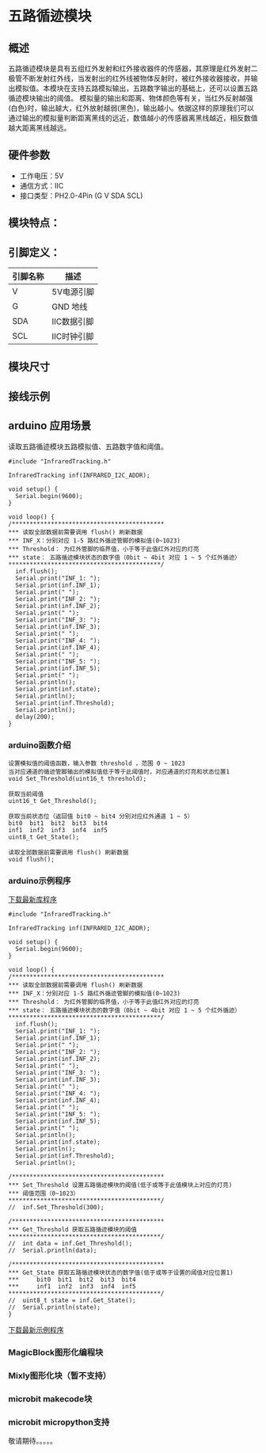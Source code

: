 # 五路循迹模块

## 概述

五路循迹模块是具有五组红外发射和红外接收器件的传感器，其原理是红外发射二极管不断发射红外线，当发射出的红外线被物体反射时，被红外接收器接收，并输出模拟值。本模块在支持五路模拟输出，五路数字输出的基础上，还可以设置五路循迹模块输出的阈值。 模拟量的输出和距离、物体颜色等有关，当红外反射越强(白色)时，输出越大，红外放射越弱(黑色)，输出越小。依据这样的原理我们可以通过输出的模拟量判断距离黑线的远近，数值越小的传感器离黑线越近，相反数值越大距离黑线越远。

## 硬件参数

- 工作电压：5V
- 通信方式：IIC
- 接口类型：PH2.0-4Pin (G V SDA SCL)

## 模块特点：

## 引脚定义：
| 引脚名称 | 描述       |
| -------- | ---------- |
| V        | 5V电源引脚 |
| G        | GND 地线   |
| SDA       | IIC数据引脚 |
| SCL       | IIC时钟引脚 |

## 模块尺寸

## 接线示例

##  arduino 应用场景

读取五路循迹模块五路模拟值、五路数字值和阈值。
```
#include "InfraredTracking.h"

InfraredTracking inf(INFRARED_I2C_ADDR);

void setup() {
  Serial.begin(9600);
}

void loop() {
/*******************************************
*** 读取全部数据前需要调用 flush() 刷新数据
*** INF_X：分别对应 1-5 路红外循迹管脚的模拟值(0~1023)
*** Threshold： 为红外管脚的临界值，小于等于此值红外对应的灯亮
*** state： 五路循迹模块状态的数字值（0bit ~ 4bit 对应 1 ~ 5 个红外循迹）
*******************************************/
  inf.flush();
  Serial.print("INF_1: ");
  Serial.print(inf.INF_1);
  Serial.print(" ");
  Serial.print("INF_2: ");
  Serial.print(inf.INF_2);
  Serial.print(" ");
  Serial.print("INF_3: ");
  Serial.print(inf.INF_3);
  Serial.print(" ");
  Serial.print("INF_4: ");
  Serial.print(inf.INF_4);
  Serial.print(" ");
  Serial.print("INF_5: ");
  Serial.print(inf.INF_5);
  Serial.print(" ");
  Serial.println();
  Serial.print(inf.state);
  Serial.println();
  Serial.print(inf.Threshold);
  Serial.println();
  delay(200);
}
```
### arduino函数介绍

```
设置模拟值的阈值函数，输入参数 threshold ，范围 0 ~ 1023
当对应通道的循迹管脚输出的模拟值低于等于此阈值时，对应通道的灯亮和状态位置1
void Set_Threshold(uint16_t threshold);

获取当前阈值
uint16_t Get_Threshold();

获取当前状态位（返回值 bit0 ~ bit4 分别对应红外通道 1 ~ 5）
bit0  bit1  bit2  bit3  bit4
inf1  inf2  inf3  inf4  inf5
uint8_t Get_State();

读取全部数据前需要调用 flush() 刷新数据
void flush();
```
### arduino示例程序

[下载最新库程序](five_way_tracking_sensor/five_way_tracking_sensor.zip)

```
#include "InfraredTracking.h"

InfraredTracking inf(INFRARED_I2C_ADDR);

void setup() {
  Serial.begin(9600);
}

void loop() {
/*******************************************
*** 读取全部数据前需要调用 flush() 刷新数据
*** INF_X：分别对应 1-5 路红外循迹管脚的模拟值(0~1023)
*** Threshold： 为红外管脚的临界值，小于等于此值红外对应的灯亮
*** state： 五路循迹模块状态的数字值（0bit ~ 4bit 对应 1 ~ 5 个红外循迹）
*******************************************/
  inf.flush();
  Serial.print("INF_1: ");
  Serial.print(inf.INF_1);
  Serial.print(" ");
  Serial.print("INF_2: ");
  Serial.print(inf.INF_2);
  Serial.print(" ");
  Serial.print("INF_3: ");
  Serial.print(inf.INF_3);
  Serial.print(" ");
  Serial.print("INF_4: ");
  Serial.print(inf.INF_4);
  Serial.print(" ");
  Serial.print("INF_5: ");
  Serial.print(inf.INF_5);
  Serial.print(" ");
  Serial.println();
  Serial.print(inf.state);
  Serial.println();
  Serial.print(inf.Threshold);
  Serial.println();

/*******************************************
*** Set_Threshold 设置五路循迹模块的阈值(低于或等于此值模块上对应的灯亮)
*** 阈值范围（0~1023）
*******************************************/
//  inf.Set_Threshold(300);
  
/*******************************************
*** Get_Threshold 获取五路循迹模块的阈值
*******************************************/ 
//  int data = inf.Get_Threshold();
//  Serial.println(data);

/*******************************************
*** Get_State 获取五路循迹模块状态的数字值(低于或等于设置的阈值对应位置1)
***     bit0  bit1  bit2  bit3  bit4
***     inf1  inf2  inf3  inf4  inf5
*******************************************/ 
//  uint8_t state = inf.Get_State();
//  Serial.println(state); 
}
```


[下载最新示例程序](http://www.emakefun.com/sources/AliyunMqttSendReceive.7z)

### MagicBlock图形化编程块

### Mixly图形化块（暂不支持）

### microbit makecode块

### microbit micropython支持
敬请期待。。。。。